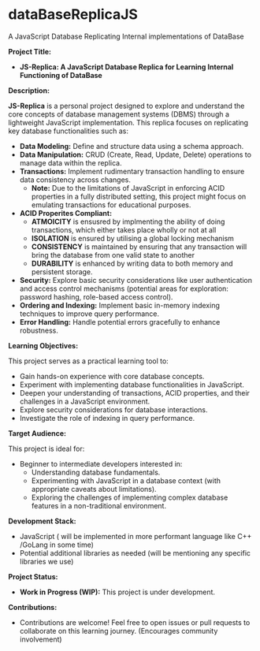 # dataBaseReplicaJS
 A JavaScript Database Replicating Internal implementations of DataBase

 **Project Title:**

* **JS-Replica: A JavaScript Database Replica for Learning Internal Functioning of DataBase** 

**Description:**

**JS-Replica** is a personal project designed to explore and understand the core concepts of database management systems (DBMS) through a lightweight JavaScript implementation. This replica focuses on replicating key database functionalities such as:

* **Data Modeling:** Define and structure data using a schema approach.
* **Data Manipulation:** CRUD (Create, Read, Update, Delete) operations to manage data within the replica.
* **Transactions:** Implement rudimentary transaction handling to ensure data consistency across changes. 
    * **Note:** Due to the limitations of JavaScript in enforcing ACID properties in a fully distributed setting, this project might focus on emulating transactions for educational purposes. 
* **ACID Properites Compliant:** 
    * **ATMOICITY**  is ensusred by implmenting the ability of doing transactions, which either takes place wholly or not at all
    * **ISOLATION**  is ensured by utilising a global locking mechanism 
    * **CONSISTENCY**  is maintained by ensuring that any transaction will bring the database from one valid state to another
    * **DURABILITY**  is enhanced by writing data to both memory and persistent storage.
* **Security:** Explore basic security considerations like user authentication and access control mechanisms (potential areas for exploration: password hashing, role-based access control).
* **Ordering and Indexing:** Implement basic in-memory indexing techniques to improve query performance.
* **Error Handling:** Handle potential errors gracefully to enhance robustness.


**Learning Objectives:**

This project serves as a practical learning tool to:

* Gain hands-on experience with core database concepts.
* Experiment with implementing database functionalities in JavaScript.
* Deepen your understanding of transactions, ACID properties, and their challenges in a JavaScript environment.
* Explore security considerations for database interactions.
* Investigate the role of indexing in query performance.

**Target Audience:**

This project is ideal for:

* Beginner to intermediate developers interested in:
    * Understanding database fundamentals.
    * Experimenting with JavaScript in a database context (with appropriate caveats about limitations).
    * Exploring the challenges of implementing complex database features in a non-traditional environment.

**Development Stack:**

* JavaScript ( will be implemented in more performant language like C++ /GoLang in some time)
* Potential additional libraries as needed (will be mentioning any specific libraries we use)

**Project Status:**

* **Work in Progress (WIP):** This project is under development.

**Contributions:**

* Contributions are welcome! Feel free to open issues or pull requests to collaborate on this learning journey. (Encourages community involvement)

